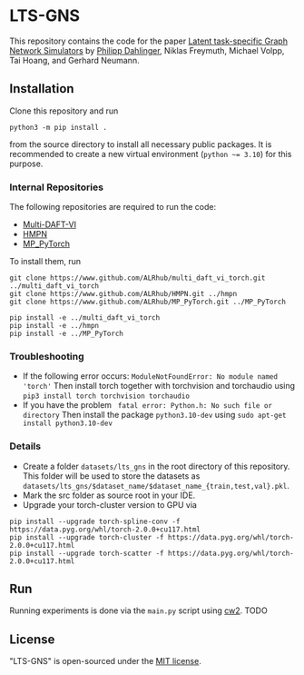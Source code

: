 # LTS-GNS
This repository contains the code for the paper [Latent task-specific Graph Network Simulators](https://arxiv.org/pdf/2311.05256.pdf) by [Philipp Dahlinger](https://github.com/philippdahlinger/), Niklas Freymuth, Michael Volpp, Tai Hoang, and Gerhard Neumann.

## Installation
Clone this repository and run

```python3 -m pip install .```

from the source directory to install all necessary public packages.
It is recommended to create a new virtual environment (``python ~= 3.10``) for this purpose.

### Internal Repositories
The following repositories are required to run the code:
- [Multi-DAFT-VI](https://github.com/ALRhub/multi_daft_vi_torch.git)
- [HMPN](https://github.com/ALRhub/hmpn.git)
- [MP_PyTorch](https://github.com/ALRhub/MP_PyTorch.git)

To install them, run
```
git clone https://www.github.com/ALRhub/multi_daft_vi_torch.git ../multi_daft_vi_torch
git clone https://www.github.com/ALRhub/HMPN.git ../hmpn
git clone https://www.github.com/ALRhub/MP_PyTorch.git ../MP_PyTorch

pip install -e ../multi_daft_vi_torch
pip install -e ../hmpn
pip install -e ../MP_PyTorch
```

### Troubleshooting
- If the following error occurs:
`ModuleNotFoundError: No module named 'torch'`
Then install torch together with torchvision and torchaudio using
`pip3 install torch torchvision torchaudio`
- If you have the problem
` fatal error: Python.h: No such file or directory`
Then install the package `python3.10-dev` using `sudo apt-get install python3.10-dev`

### Details
- Create a folder `datasets/lts_gns` in the root directory of this repository. This folder will be used
to store the datasets as `datasets/lts_gns/$dataset_name/$dataset_name_{train,test,val}.pkl`.
- Mark the src folder as source root in your IDE.
- Upgrade your torch-cluster version to GPU via
```
pip install --upgrade torch-spline-conv -f https://data.pyg.org/whl/torch-2.0.0+cu117.html
pip install --upgrade torch-cluster -f https://data.pyg.org/whl/torch-2.0.0+cu117.html
pip install --upgrade torch-scatter -f https://data.pyg.org/whl/torch-2.0.0+cu117.html
```
## Run

Running experiments is done via the `main.py` script using [cw2](https://github.com/ALRhub/cw2.git).
TODO

## License
"LTS-GNS" is open-sourced under the [MIT license](LICENSE).
